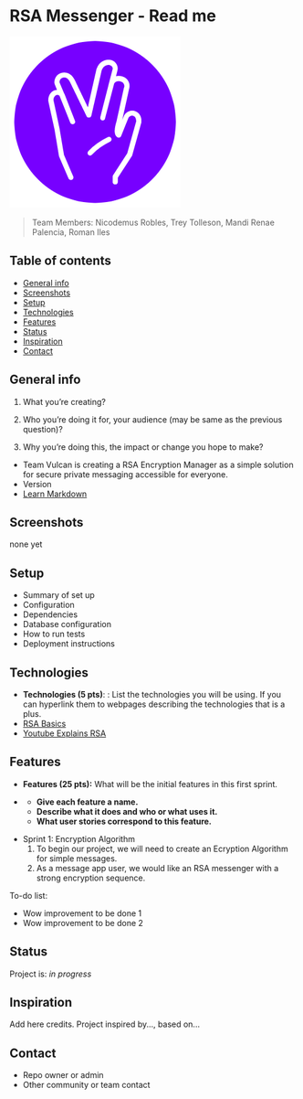 # RSA Messenger - Read me
![Vulcans](./Readme%20images/Logo_White.png)
> Team Members: Nicodemus Robles, Trey Tolleson, Mandi Renae Palencia, Roman Iles

## Table of contents
* [General info](#general-info)
* [Screenshots](#screenshots)
* [Setup](#setup)
* [Technologies](#technologies)
* [Features](#features)
* [Status](#status)
* [Inspiration](#inspiration)
* [Contact](#contact)

## General info

1. What you’re creating?

2. Who you’re doing it for, your audience (may be same as the previous question)?

3. Why you’re doing this, the impact or change you hope to make?

   

* Team Vulcan is creating a RSA Encryption Manager as a simple solution for secure private messaging accessible for everyone.
* Version
* [Learn Markdown](https://bitbucket.org/tutorials/markdowndemo)

## Screenshots

none yet

## Setup

* Summary of set up
* Configuration
* Dependencies
* Database configuration
* How to run tests
* Deployment instructions

## Technologies
* **Technologies (5 pts)**: : List the technologies you will be using. If you can hyperlink them to webpages describing the technologies that is a plus.
* [RSA Basics](https://en.wikipedia.org/wiki/RSA_(cryptosystem))
* [Youtube Explains RSA](https://www.youtube.com/watch?v=wXB-V_Keiu8)

## Features

- **Features (25 pts):** What will be the initial features in this first sprint.

- - **Give each feature a name.**
  - **Describe what it does and who or what uses it.**
  - **What user stories correspond to this feature.**

* Sprint 1: Encryption Algorithm
	1. To begin our project, we will need to create an Ecryption Algorithm for simple messages.
	2. As a message app user, we would like an RSA messenger with a strong encryption sequence.

To-do list:

- Wow improvement to be done 1
- Wow improvement to be done 2

## Status
Project is: _in progress_

## Inspiration
Add here credits. Project inspired by..., based on...

## Contact 
* Repo owner or admin
* Other community or team contact